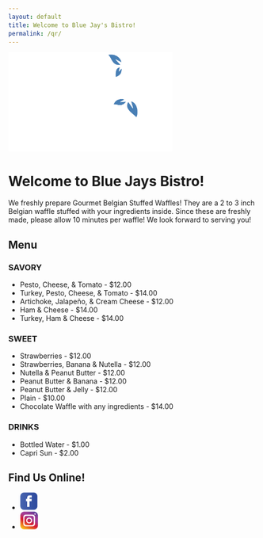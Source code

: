 ```yaml
---
layout: default
title: Welcome to Blue Jay's Bistro!
permalink: /qr/
---
```


<img src="/assets/images/logo-white.svg" alt="Blue Jays Bistro: A Culinary Experience" height="200" class="logo" />

# Welcome to Blue Jays Bistro!

We freshly prepare Gourmet Belgian Stuffed Waffles! They are a 2 to 3 inch
Belgian waffle stuffed with your ingredients inside. Since these are freshly made,
please allow 10 minutes per waffle! We look forward to serving you!

## Menu

### SAVORY

<ul>
  <li>Pesto, Cheese, & Tomato - $12.00</li>
  <li>Turkey, Pesto, Cheese, & Tomato - $14.00</li>
  <li>Artichoke, Jalapeño, & Cream Cheese - $12.00</li>
  <li>Ham & Cheese - $14.00</li>
  <li>Turkey, Ham & Cheese - $14.00</li>
</ul>

### SWEET

<ul>
  <li>Strawberries - $12.00</li>
  <li>Strawberries, Banana & Nutella - $12.00</li>
  <li>Nutella & Peanut Butter - $12.00</li>
  <li>Peanut Butter & Banana - $12.00</li>
  <li>Peanut Butter & Jelly - $12.00</li>
  <li>Plain - $10.00</li>
  <li>Chocolate Waffle with any ingredients - $14.00</li>
</ul>

### DRINKS

<ul>
  <li>Bottled Water - $1.00</li>
  <li>Capri Sun - $2.00</li>
</ul>

## Find Us Online!

<ul class="social">
  <li><a href="https://facebook.com/bluejaysbistro" target="_blank" rel="noopener"><img src="/assets/images/icon-facebook.png" alt="Facebook" height="36" /></a></li>
  <li><a href="https://www.instagram.com/bluejaysbistro" target="_blank" rel="noopener"><img src="/assets/images/icon-instagram.png" alt="Instagram" height="36" /></a></li>
</ul>
